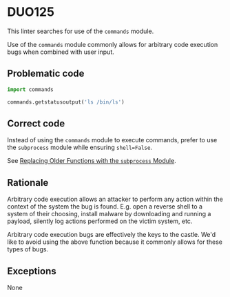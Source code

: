 # DUO125

This linter searches for use of the `commands` module.

Use of the `commands` module commonly allows for arbitrary code execution
bugs when combined with user input.

## Problematic code

```python
import commands

commands.getstatusoutput('ls /bin/ls')
```

## Correct code

Instead of using the `commands` module to execute commands, prefer to use the
`subprocess` module while ensuring `shell=False`.

See [Replacing Older Functions with the `subprocess` Module](https://docs.python.org/3/library/subprocess.html#subprocess-replacements).

## Rationale

Arbitrary code execution allows an attacker to perform any action within the
context of the system the bug is found. E.g. open a reverse shell to a system
of their choosing, install malware by downloading and running a payload,
silently log actions performed on the victim system, etc.

Arbitrary code execution bugs are effectively the keys to the castle. We'd
like to avoid using the above function because it commonly allows for these
types of bugs.

## Exceptions

None
